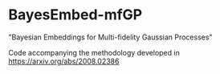 # BayesEmbed-mfGP
"Bayesian Embeddings for Multi-fidelity Gaussian Processes"

Code accompanying the methodology developed in https://arxiv.org/abs/2008.02386
